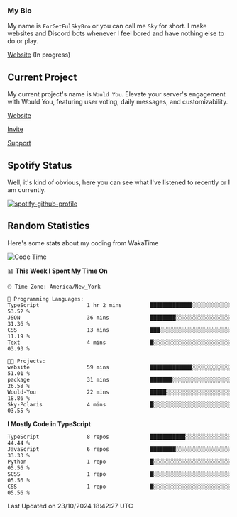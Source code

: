 ### My Bio 

My name is `ForGetFulSkyBro` or you can call me `Sky` for short. I make websites and Discord bots whenever I feel bored and have nothing else to do or play.

[Website](https://forgetful.vercel.app) (In progress)

## Current Project

My current project's name is `Would You`. Elevate your server's engagement with Would You, featuring user voting, daily messages, and customizability.

[Website](https://wouldyoubot.gg)

[Invite](https://wouldyoubot.gg/invite)

[Support](https://wouldyoubot.gg/discord)

## Spotify Status

Well, it's kind of obvious, here you can see what I've listened to recently or I am currently.

[![spotify-github-profile](https://spotify-github-profile.kittinanx.com/api/view?uid=8fw8wluifdebs12yo4k3j0h6c&cover_image=true&theme=novatorem&show_offline=false&background_color=121212&interchange=false&bar_color=53b14f&bar_color_cover=false)](https://github.com/kittinan/spotify-github-profile)


## Random Statistics

Here's some stats about my coding from WakaTime

<!--START_SECTION:waka-->
![Code Time](http://img.shields.io/badge/Code%20Time-1%2C355%20hrs%203%20mins-blue)

📊 **This Week I Spent My Time On** 

```text
🕑︎ Time Zone: America/New_York

💬 Programming Languages: 
TypeScript               1 hr 2 mins         █████████████░░░░░░░░░░░░   53.52 % 
JSON                     36 mins             ████████░░░░░░░░░░░░░░░░░   31.36 % 
CSS                      13 mins             ███░░░░░░░░░░░░░░░░░░░░░░   11.19 % 
Text                     4 mins              █░░░░░░░░░░░░░░░░░░░░░░░░   03.93 % 

🐱‍💻 Projects: 
website                  59 mins             █████████████░░░░░░░░░░░░   51.01 % 
package                  31 mins             ███████░░░░░░░░░░░░░░░░░░   26.58 % 
Would-You                22 mins             █████░░░░░░░░░░░░░░░░░░░░   18.86 % 
Sky-Polaris              4 mins              █░░░░░░░░░░░░░░░░░░░░░░░░   03.55 % 
```

**I Mostly Code in TypeScript** 

```text
TypeScript               8 repos             ███████████░░░░░░░░░░░░░░   44.44 % 
JavaScript               6 repos             ████████░░░░░░░░░░░░░░░░░   33.33 % 
Python                   1 repo              █░░░░░░░░░░░░░░░░░░░░░░░░   05.56 % 
SCSS                     1 repo              █░░░░░░░░░░░░░░░░░░░░░░░░   05.56 % 
CSS                      1 repo              █░░░░░░░░░░░░░░░░░░░░░░░░   05.56 % 
```




 Last Updated on 23/10/2024 18:42:27 UTC
<!--END_SECTION:waka-->
